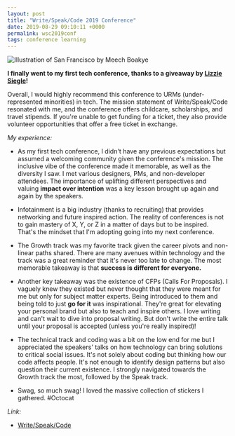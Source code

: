 ```yaml
---
layout: post
title: "Write/Speak/Code 2019 Conference"
date: 2019-08-29 09:10:11 +0000
permalink: wsc2019conf
tags: conference learning
---
```


![Illustration of San Francisco by Meech Boakye](https://www.writespeakcode.com/static/e36206e4b0c4cc158aed54b92ddae556/7e589/2019-sf.png)

**I finally went to my first tech conference, thanks to a giveaway by [Lizzie Siegle](https://twitter.com/lizziepika)!**

Overall, I would highly recommend this conference to URMs (under-represented minorities) in tech. The mission statement of Write/Speak/Code resonated with me, and the conference offers childcare, scholarships, and travel stipends. If you're unable to get funding for a ticket, they also provide volunteer opportunities that offer a free ticket in exchange.

_My experience:_

- As my first tech conference, I didn't have any previous expectations but assumed a welcoming community given the conference's mission. The inclusive vibe of the conference made it memorable, as well as the diversity I saw. I met various designers, PMs, and non-developer attendees. The importance of uplifting different perspectives and valuing **impact over intention** was a key lesson brought up again and again by the speakers.

- Infotainment is a big industry (thanks to recruiting) that provides networking and future inspired action. The reality of conferences is not to gain mastery of X, Y, or Z in a matter of days but to be inspired. That's the mindset that I'm adopting going into my next conference.

- The Growth track was my favorite track given the career pivots and non-linear paths shared. There are many avenues within technology and the track was a great reminder that it's never too late to change. The most memorable takeaway is that **success is different for everyone.**

- Another key takeaway was the existence of CFPs (Calls For Proposals). I vaguely knew they existed but never thought that they were meant for me but only for subject matter experts. Being introduced to them and being told to just **go for it** was inspirational. They're great for elevating your personal brand but also to teach and inspire others. I love writing and can't wait to dive into proposal writing. But don't write the entire talk until your proposal is accepted (unless you're really inspired)!

- The technical track and coding was a bit on the low end for me but I appreciated the speakers' talks on how technology can bring solutions to critical social issues. It's not solely about coding but thinking how our code affects people. It's not enough to identify design patterns but also question their current existence. I strongly navigated towards the Growth track the most, followed by the Speak track.

- Swag, so much swag! I loved the massive collection of stickers I gathered. #Octocat

_Link:_

- [Write/Speak/Code](https://www.writespeakcode.com/)

